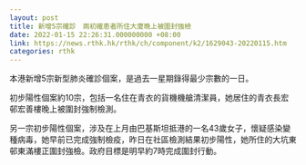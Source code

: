 ```yaml
---
layout: post
title: 新增5宗確診　兩初確患者所住大廈晚上被圍封強檢
date: 2022-01-15 22:26:31.000000000 +08:00
link: https://news.rthk.hk/rthk/ch/component/k2/1629043-20220115.htm
categories: rthk
---
```


本港新增5宗新型肺炎確診個案，是過去一星期錄得最少宗數的一日。

初步陽性個案約10宗，包括一名住在青衣的貨機機艙清潔員，她居住的青衣長宏邨宏善樓晚上被圍封強制檢測。

另一宗初步陽性個案，涉及在上月由巴基斯坦抵港的一名43歲女子，懷疑感染變種病毒，她早前已完成強制檢疫，昨日在社區檢測結果初步陽性，她所住的大坑東邨東滿樓正圍封強檢。政府目標是明早約7時完成圍封行動。
